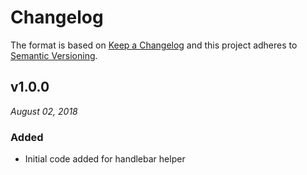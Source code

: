 # Changelog

The format is based on [Keep a Changelog](http://keepachangelog.com/en/1.0.0/)
and this project adheres to [Semantic Versioning](http://semver.org/spec/v2.0.0.html).

v1.0.0
------------------------------
*August 02, 2018*

### Added
- Initial code added for handlebar helper
